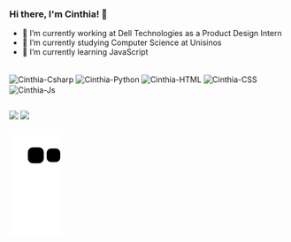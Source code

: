 ### Hi there, I'm Cinthia! 👋

- 🔭 I’m currently working at Dell Technologies as a Product Design Intern
- 🌱 I’m currently studying Computer Science at Unisinos
- 🌱 I’m currently learning JavaScript

<div style="display: inline_block"><br>
  <img align="center" alt="Cinthia-Csharp" height="40" width="40" src="https://cdn.jsdelivr.net/gh/devicons/devicon/icons/java/java-original-wordmark.svg">
  <img align="center" alt="Cinthia-Python" height="30" width="40" src="https://cdn.jsdelivr.net/gh/devicons/devicon/icons/python/python-original.svg">
  <img align="center" alt="Cinthia-HTML" height="40" width="40" src="https://cdn.jsdelivr.net/gh/devicons/devicon/icons/html5/html5-original-wordmark.svg">
  <img align="center" alt="Cinthia-CSS" height="40" width="40" src="https://cdn.jsdelivr.net/gh/devicons/devicon/icons/css3/css3-original.svg">
  <img align="center" alt="Cinthia-Js" height="30" width="40" src="https://cdn.jsdelivr.net/gh/devicons/devicon/icons/javascript/javascript-original.svg">
</div>

##

<div> 
  <a href = "mailto:cinthia_becher@hotmail.com"><img src="https://img.shields.io/badge/-Gmail-%23333?style=for-the-badge&logo=gmail&logoColor=white" target="_blank"></a>
  <a href="https://www.linkedin.com/in/cinthiabecher/" target="_blank"><img src="https://img.shields.io/badge/-LinkedIn-%230077B5?style=for-the-badge&logo=linkedin&logoColor=white" target="_blank"></a> 
  <!--Portfólio Design
 <a href="https://www.linkedin.com/in/cinthiabecher/" target="_blank"><img src="https://img.shields.io/badge/-Behance-blue?style=for-the-badge&logo=behance&logoColor=white" target="_blank"></a> -->
 </div> 
  
  
![Snake animation](https://github.com/rafaballerini/rafaballerini/blob/output/github-contribution-grid-snake.svg)
